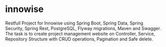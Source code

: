 # innowise
Restfull Project for Innowise using Spring Boot, Spring Data, Spring Security, Spring Rest, PostgreSQL, Flyway migrations, Maven and Swagger.
The task is to create project management website on Controller, Service, Repository Structure with CRUD operations, Pagination and Safe delete.
